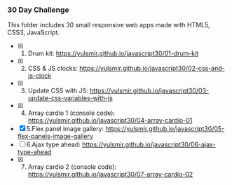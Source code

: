 ### 30 Day Challenge

This folder includes 30 small responsive web apps made with HTML5, CSS3, JavaScript.

- [x] 1. Drum kit: https://yulsmir.github.io/javascript30/01-drum-kit
- [x] 2. CSS & JS clocks: https://yulsmir.github.io/javascript30/02-css-and-js-clock
- [x] 3. Update CSS with JS: https://yulsmir.github.io/javascript30/03-update-css-variables-with-js
- [x] 4. Array cardio 1 (console code): https://yulsmir.github.io/javascript30/04-array-cardio-01
- [x] 5.Flex panel image gallery: https://yulsmir.github.io/javascript30/05-flex-panels-image-gallery
- [ ] 6.Ajax type ahead: https://yulsmir.github.io/javascript30/06-ajax-type-ahead
- [x] 7. Array cardio 2 (console code): https://yulsmir.github.io/javascript30/07-array-cardio-02
